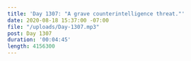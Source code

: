 ```yaml
---
title: 'Day 1307: "A grave counterintelligence threat."'
date: 2020-08-18 15:37:00 -07:00
file: "/uploads/Day-1307.mp3"
post: Day 1307
duration: '00:04:45'
length: 4156300
---
```


